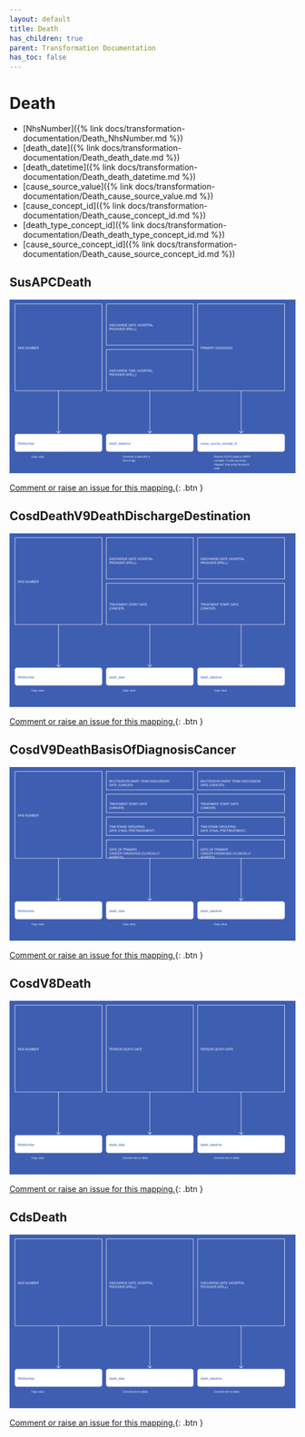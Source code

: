 ```yaml
---
layout: default
title: Death
has_children: true
parent: Transformation Documentation
has_toc: false
---
```


# Death
* [NhsNumber]({% link docs/transformation-documentation/Death_NhsNumber.md %})
* [death_date]({% link docs/transformation-documentation/Death_death_date.md %})
* [death_datetime]({% link docs/transformation-documentation/Death_death_datetime.md %})
* [cause_source_value]({% link docs/transformation-documentation/Death_cause_source_value.md %})
* [cause_concept_id]({% link docs/transformation-documentation/Death_cause_concept_id.md %})
* [death_type_concept_id]({% link docs/transformation-documentation/Death_death_type_concept_id.md %})
* [cause_source_concept_id]({% link docs/transformation-documentation/Death_cause_source_concept_id.md %})

## SusAPCDeath
<a href="SusAPCDeath.svg" target="_blank"><img src="SusAPCDeath.svg" /></a>

[Comment or raise an issue for this mapping.](https://github.com/answerdigital/oxford-omop-data-mapper/issues/new?title=SusAPCDeath%20mapping){: .btn }
## CosdDeathV9DeathDischargeDestination
<a href="CosdDeathV9DeathDischargeDestination.svg" target="_blank"><img src="CosdDeathV9DeathDischargeDestination.svg" /></a>

[Comment or raise an issue for this mapping.](https://github.com/answerdigital/oxford-omop-data-mapper/issues/new?title=CosdDeathV9DeathDischargeDestination%20mapping){: .btn }
## CosdV9DeathBasisOfDiagnosisCancer
<a href="CosdV9DeathBasisOfDiagnosisCancer.svg" target="_blank"><img src="CosdV9DeathBasisOfDiagnosisCancer.svg" /></a>

[Comment or raise an issue for this mapping.](https://github.com/answerdigital/oxford-omop-data-mapper/issues/new?title=CosdV9DeathBasisOfDiagnosisCancer%20mapping){: .btn }
## CosdV8Death
<a href="CosdV8Death.svg" target="_blank"><img src="CosdV8Death.svg" /></a>

[Comment or raise an issue for this mapping.](https://github.com/answerdigital/oxford-omop-data-mapper/issues/new?title=CosdV8Death%20mapping){: .btn }
## CdsDeath
<a href="CdsDeath.svg" target="_blank"><img src="CdsDeath.svg" /></a>

[Comment or raise an issue for this mapping.](https://github.com/answerdigital/oxford-omop-data-mapper/issues/new?title=CdsDeath%20mapping){: .btn }
